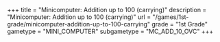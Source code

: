 +++
title = "Minicomputer: Addition up to 100 (carrying)"
description = "Minicomputer: Addition up to 100 (carrying)"
url = "/games/1st-grade/minicomputer-addition-up-to-100-carrying"
grade = "1st Grade"
gametype = "MINI_COMPUTER"
subgametype = "MC_ADD_10_OVC"
+++